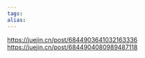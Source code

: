 ```yaml
---
tags: 
alias:
---
```





https://juejin.cn/post/6844903641032163336
https://juejin.cn/post/6844904080989487118


